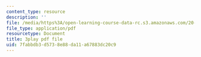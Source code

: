 ```yaml
---
content_type: resource
description: ''
file: /media/https%3A/open-learning-course-data-rc.s3.amazonaws.com/20-219-becoming-the-next-bill-nye-writing-and-hosting-the-educational-show-january-iap-2015/7fabbdb3d5738e88da11a67883dc20c9_Docl3KOqnHI.pdf
file_type: application/pdf
resourcetype: Document
title: 3play pdf file
uid: 7fabbdb3-d573-8e88-da11-a67883dc20c9
---
```

